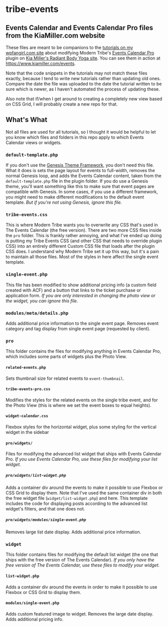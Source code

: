 # tribe-events
## Events Calendar and Events Calendar Pro files from the KiaMiller.com website

These files are meant to be companions to the <a href="https://www.wpfangirl.com/series/modern-tribe-tutorials/">tutorials on my wpfangirl.com site</a> about modifying Modern Tribe's <a href="https://theeventscalendar.com/product/wordpress-events-calendar-pro/">Events Calendar Pro</a> plugin on <a href="https://www.kiamiller.com">Kia Miller's Radiant Body Yoga site</a>. You can see them in action at https://www.kiamiller.com/events.

Note that the code snippets in the tutorials may not match these files exactly, because I tend to write new tutorials rather than updating old ones. Compare the date the file was uploaded to the date the tutorial written to be sure which is newer, as I haven't automated the process of updating these. 

Also note that if/when I get around to creating a completely new view based on CSS Grid, I will probably create a new repo for that.

## What's What

Not all files are used for all tutorials, so I thought it would be helpful to let you know which files and folders in this repo apply to which Events Calendar views or widgets.

### `default-template.php`

If you don't use the <a href="https://www.studiopress.com/features/">Genesis Theme Framework</a>, you don't need this file. What it does is sets the page layout for events to full-width, removes the normal Genesis loop, and adds the Events Calendar content, taken from the `default-template.php` file in the plugin folder. If you do use a Genesis theme, you'll want something like this to make sure that event pages are compatible with Genesis. In some cases, if you use a different framework, you might need to make different modifications to the default event template. *But if you're not using Genesis, ignore this file.*

### `tribe-events.css`

This is where Modern Tribe wants you to overwrite any CSS that's used in The Events Calendar (the free version). There are two more CSS files inside the `pro` folder. This is frankly rather annoying, and what I've ended up doing is putting my Tribe Events CSS (and other CSS that needs to override plugin CSS) into an entirely different Custom CSS file that loads after the plugin CSS does. I understand why Modern Tribe set it up this way, but it's a pain to maintain all those files. Most of the styles in here affect the single event template. 

### `single-event.php`

This file has been modified to show additional pricing info (a custom field created with ACF) and a button that links to the ticket purchase or application form. *If you are only interested in changing the photo view or the widget, you can ignore this file.*

### `modules/meta/details.php`

Adds additional price information to the single event page. Removes event category and tag display from single event page (requested by client). 

### `pro`

This folder contains the files for modifying anything in Events Calendar Pro, which includes some parts of widgets plus the Photo View.

#### `related-events.php`

Sets thumbnail size for related events to `event-thumbnail`.

#### `tribe-events-pro.css`

Modifies the styles for the related events on the single tribe event, and for the Photo View (this is where we set the event boxes to equal heights).

#### `widget-calendar.css`

Flexbox styles for the horizontal widget, plus some styling for the vertical widget in the sidebar

#### `pro/widgets/`

Files for modifying the advanced list widget that ships with Events Calendar Pro. *If you use Events Calendar Pro, use these files for modifying your list widget.*

##### `pro/widgets/list-widget.php`
Adds a container div around the events to make it possible to use Flexbox or CSS Grid to display them. Note that I've used the same container div in both the free widget file (`widget/list-widget.php`) and here. This template includes the code for displaying posts according to the advanced list widget's filters, and that one does not. 

##### `pro/widgets/modules/single-event.php`

Removes large list date display. Adds additional price information.

### `widget`

This folder contains files for modifying the default list widget (the one that ships with the free version of The Events Calendar). *If you only have the free version of The Events Calendar, use these files to modify your widget.*

#### `list-widget.php`
Adds a container div around the events in order to make it possible to use Flexbox or CSS Grid to display them.

#### `modules/single-event.php`
Adds custom featured image to widget. Removes the large date display. Adds additional pricing info.

